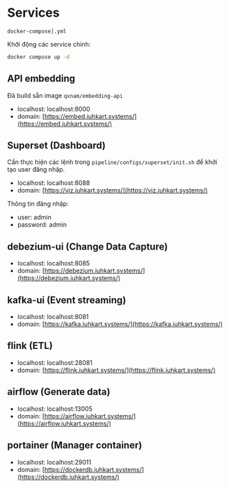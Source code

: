 # Services
`docker-compose].yml`

Khởi động các service chính:
```bash
docker compose up -d
```

## API embedding
Đã build sẵn image `qxnam/embedding-api`
- localhost: localhost:8000
- domain: [https://embed.iuhkart.systems/](https://embed.iuhkart.systems/)

## Superset (Dashboard)
Cần thực hiện các lệnh trong `pipeline/configs/superset/init.sh` để khởi tạo user đăng nhập.

- localhost: localhost:8088
- domain: [https://viz.iuhkart.systems/](https://viz.iuhkart.systems/)

Thông tin đăng nhập:
- user: admin
- password: admin

## debezium-ui (Change Data Capture)
- localhost: localhost:8085
- domain: [https://debezium.iuhkart.systems/](https://debezium.iuhkart.systems/)

## kafka-ui (Event streaming)
- localhost: localhost:8081
- domain: [https://kafka.iuhkart.systems/](https://kafka.iuhkart.systems/)

## flink (ETL)
- localhost: localhost:28081
- domain: [https://flink.iuhkart.systems/](https://flink.iuhkart.systems/)

## airflow (Generate data)
- localhost: localhost:13005
- domain: [https://airflow.iuhkart.systems/](https://airflow.iuhkart.systems/)

## portainer (Manager container)
- localhost: localhost:29011
- domain: [https://dockerdb.iuhkart.systems/](https://dockerdb.iuhkart.systems/)
